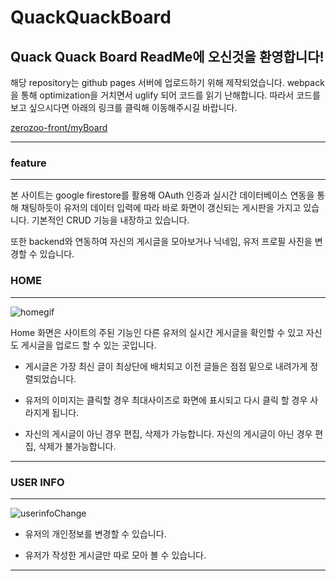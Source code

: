 # QuackQuackBoard

## Quack Quack Board ReadMe에 오신것을 환영합니다!

해당 repository는 github pages 서버에 업로드하기 위해 제작되었습니다.
webpack을 통해 optimization을 거치면서 uglify 되어 코드를 읽기 난해합니다. 
따라서 코드를 보고 싶으시다면 아래의 링크를 클릭해 이동해주시길 바랍니다.

[zerozoo-front/myBoard](https://github.com/zerozoo-front/myBoard)

---

### feature
---

 본 사이트는 google firestore를 활용해 OAuth 인증과 실시간 데이터베이스 연동을 통해
 채팅하듯이 유저의 데이터 입력에 따라 바로 화면이 갱신되는 게시판을 가지고 있습니다.
 기본적인 CRUD 기능을 내장하고 있습니다.
 
 또한 backend와 연동하여 자신의 게시글을 모아보거나 닉네임, 유저 프로필 사진을 변경할 수 있습니다.
 
 
 ### HOME
 ---
 
![homegif](https://user-images.githubusercontent.com/80259925/122519279-3ed2e580-d04d-11eb-8190-57bafc990267.gif)

Home 화면은 사이트의 주된 기능인 다른 유저의 실시간 게시글을 확인할 수 있고
자신도 게시글을 업로드 할 수 있는 곳입니다.

- 게시글은 가장 최신 글이 최상단에 배치되고 이전 글들은 점점 밑으로 내려가게 정렬되었습니다.

- 유저의 이미지는 클릭할 경우 최대사이즈로 화면에 표시되고 다시 클릭 할 경우 사라지게 됩니다.

- 자신의 게시글이 아닌 경우 편집, 삭제가 가능합니다. 자신의 게시글이 아닌 경우 편집, 삭제가 불가능합니다.


---

### USER INFO

---
![userinfoChange](https://user-images.githubusercontent.com/80259925/122522497-fddcd000-d050-11eb-9457-085e8d6db134.gif)

- 유저의 개인정보를 변경할 수 있습니다.

- 유저가 작성한 게시글만 따로 모아 볼 수 있습니다.

---




